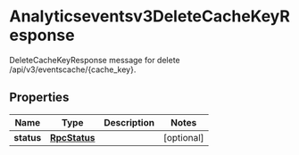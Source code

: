 

# Analyticseventsv3DeleteCacheKeyResponse

DeleteCacheKeyResponse message for delete /api/v3/eventscache/{cache_key}.

## Properties

| Name | Type | Description | Notes |
|------------ | ------------- | ------------- | -------------|
|**status** | [**RpcStatus**](RpcStatus.md) |  |  [optional] |



